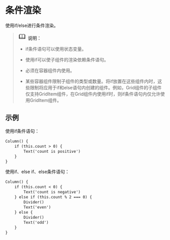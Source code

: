 # 条件渲染

使用if/else进行条件渲染。


> ![icon-note.gif](public_sys-resources/icon-note.gif) **说明：**
> - if条件语句可以使用状态变量。
> 
> - 使用if可以使子组件的渲染依赖条件语句。
> 
> - 必须在容器组件内使用。
> 
> - 某些容器组件限制子组件的类型或数量。将if放置在这些组件内时，这些限制将应用于if和else语句内创建的组件。例如，Grid组件的子组件仅支持GridItem组件，在Grid组件内使用if时，则if条件语句内仅允许使用GridItem组件。


## 示例

使用if条件语句：

```
Column() {
    if (this.count > 0) {
        Text('count is positive')
    }
}
```


使用if、else if、else条件语句：


```
Column() {
    if (this.count < 0) {
        Text('count is negative')
    } else if (this.count % 2 === 0) {
        Divider()
        Text('even')
    } else {
        Divider()
        Text('odd')
    }
}
```
